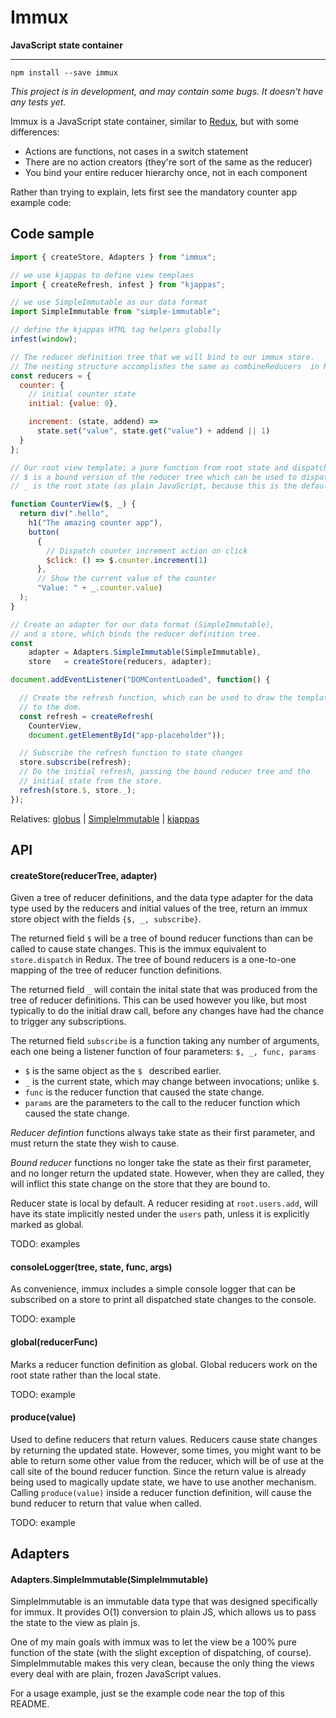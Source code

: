 
# Immux

**JavaScript state container**

---

`npm install --save immux`

*This project is in development, and may contain some bugs. It doesn't have any tests yet.*

Immux is a JavaScript state container, similar to [Redux](https://github.com/reactjs/redux#readme), but with some differences:

- Actions are functions, not cases in a switch statement
- There are no action creators (they're sort of the same as the reducer)
- You bind your entire reducer hierarchy once, not in each component

Rather than trying to explain, lets first see the mandatory counter app example code:


## Code sample

```javascript
import { createStore, Adapters } from "immux";

// we use kjappas to define view templaes
import { createRefresh, infest } from "kjappas";

// we use SimpleImmutable as our data format
import SimpleImmutable from "simple-immutable";

// define the kjappas HTML tag helpers globally
infest(window);

// The reducer definition tree that we will bind to our immux store.
// The nesting structure accomplishes the same as combineReducers  in Redux.
const reducers = {
  counter: {
    // initial counter state
    initial: {value: 0},

    increment: (state, addend) =>
      state.set("value", state.get("value") + addend || 1)
  }
};

// Our root view template; a pure function from root state and dispatchable actions, to a virtual that will be rendered on every update.
// $ is a bound version of the reducer tree which can be used to dispatch state changes.
// _ is the root state (as plain JavaScript, because this is the default for the SimpleImmutable adapter that we use here).

function CounterView($, _) {
  return div(".hello",
    h1("The amazing counter app"),
    button(
      {
        // Dispatch counter increment action on click
        $click: () => $.counter.increment(1)
      },
      // Show the current value of the counter
      "Value: " + _.counter.value)
  );
}

// Create an adapter for our data format (SimpleImmutable),
// and a store, which binds the reducer definition tree.
const
    adapter = Adapters.SimpleImmutable(SimpleImmutable),
    store   = createStore(reducers, adapter);

document.addEventListener("DOMContentLoaded", function() {

  // Create the refresh function, which can be used to draw the template
  // to the dom.
  const refresh = createRefresh(
    CounterView,
    document.getElementById("app-placeholder"));

  // Subscribe the refresh function to state changes
  store.subscribe(refresh);
  // Do the initial refresh, passing the bound reducer tree and the
  // initial state from the store.
  refresh(store.$, store._);
});
```

Relatives: [globus](https://github.com/jbe/globus) | [SimpleImmutable](https://github.com/jbe/simple-immutable) | [kjappas](https://github.com/jbe/kjappas)



## API

#### createStore(reducerTree, adapter)

Given a tree of reducer definitions, and the data type adapter for the data type used by the reducers and initial values of the tree, return an immux store object with the fields `{$, _, subscribe}`.

The returned field `$` will be a tree of bound reducer functions than can be called to cause state changes. This is the immux equivalent to `store.dispatch` in Redux. The tree of bound reducers is a one-to-one mapping of the tree of reducer function definitions.

The returned field `_` will contain the inital state that was produced from the tree of reducer definitions. This can be used however you like, but most typically to do the initial draw call, before any changes have had the chance to trigger any subscriptions.

The returned field `subscribe` is a function taking any number of arguments, each one being a listener function of four parameters: `$, _, func, params`

- `$` is the same object as the `$ ` described earlier.
- `_` is the current state, which may change between invocations; unlike `$`.
- `func` is the reducer function that caused the state change.
- `params` are the parameters to the call to the reducer function which caused the state change.

*Reducer defintion* functions always take state as their first parameter, and must return the state they wish to cause.

*Bound reducer* functions no longer take the state as their first parameter, and no longer return the updated state. However, when they are called, they will inflict this state change on the store that they are bound to.

Reducer state is local by default. A reducer residing at `root.users.add`, will have its state implicitly nested under the `users` path, unless it is explicitly marked as global.

TODO: examples

#### consoleLogger(tree, state, func, args)

As convenience, immux includes a simple console logger that can be subscribed on a store to print all dispatched state changes to the console.

TODO: example

#### global(reducerFunc)

Marks a reducer function definition as global. Global reducers work on the root state rather than the local state.

TODO: example

#### produce(value)

Used to define reducers that return values. Reducers cause state changes by returning the updated state. However, some times, you might want to be able to return some other value from the reducer, which will be of use at the call site of the bound reducer function. Since the return value is already being used to magically update state, we have to use another mechanism. Calling `produce(value)` inside a reducer function definition, will cause the bund reducer to return that value when called.

TODO: example

## Adapters

#### Adapters.SimpleImmutable(SimpleImmutable)

SimpleImmutable is an immutable data type that was designed specifically for immux. It provides O(1) conversion to plain JS, which allows us to pass the state to the view as plain js.

One of my main goals with immux was to let the view be a 100% pure function of the state (with the slight exception of dispatching, of course). SimpleImmutable makes this very clean, because the only thing the views every deal with are plain, frozen JavaScript values.

For a usage example, just se the example code near the top of this README.
